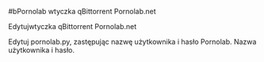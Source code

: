 #bPornolab
wtyczka qBittorrent Pornolab.net

Edytujwtyczka qBittorrent Pornolab.net

Edytuj pornolab.py, zastępując nazwę użytkownika i hasło Pornolab.
Nazwa użytkownika i hasło. 